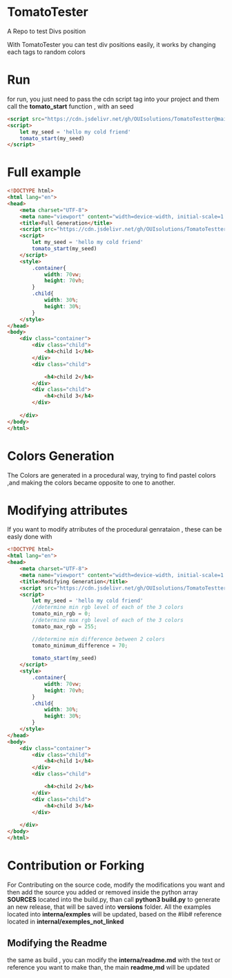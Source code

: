 # TomatoTester
A Repo to test Divs position

With TomatoTester you can test div positions easily,
it works by changing each tags to random colors


# Run 
for run, you just need to pass the cdn script tag into your project 
and them call the **tomato_start** function , with an seed

```html
<script src="https://cdn.jsdelivr.net/gh/OUIsolutions/TomatoTestter@main/versions/TomatoTestter_v0.956.js"></script>
<script>
    let my_seed = 'hello my cold friend'
    tomato_start(my_seed)
</script>
```

# Full example

```html
<!DOCTYPE html>
<html lang="en">
<head>
    <meta charset="UTF-8">
    <meta name="viewport" content="width=device-width, initial-scale=1.0">
    <title>Full Generation</title>
    <script src="https://cdn.jsdelivr.net/gh/OUIsolutions/TomatoTestter@main/versions/TomatoTestter_v0.956.js"></script>
    <script>
        let my_seed = 'hello my cold friend'
        tomato_start(my_seed)
    </script>
    <style>
        .container{
            width: 70vw;
            height: 70vh;
        }
        .child{
            width: 30%;
            height: 30%;
        }
    </style>
</head>
<body>
    <div class="container">
        <div class="child">
            <h4>child 1</h4>
        </div>
        <div class="child">

            <h4>child 2</h4>
        </div>
        <div class="child">
            <h4>child 3</h4>
        </div>
   
    </div>
</body>
</html>
```

# Colors Generation
The Colors are generated in a procedural way, trying to find pastel colors ,and making the 
colors became opposite to one to another.

# Modifying attributes
If you want to modify atrributes of the procedural genrataion , these can be easly done 
with 
```html
<!DOCTYPE html>
<html lang="en">
<head>
    <meta charset="UTF-8">
    <meta name="viewport" content="width=device-width, initial-scale=1.0">
    <title>Modifying Generation</title>
    <script src="https://cdn.jsdelivr.net/gh/OUIsolutions/TomatoTestter@main/versions/TomatoTestter_v0.956.js"></script>
    <script>
        let my_seed = 'hello my cold friend'
        //determine min rgb level of each of the 3 colors
        tomato_min_rgb = 0;
        //determine max rgb level of each of the 3 colors
        tomato_max_rgb = 255;

        //determine min difference between 2 colors
        tomato_minimum_difference = 70;
        
        tomato_start(my_seed)
    </script>
    <style>
        .container{
            width: 70vw;
            height: 70vh;
        }
        .child{
            width: 30%;
            height: 30%;
        }
    </style>
</head>
<body>
    <div class="container">
        <div class="child">
            <h4>child 1</h4>
        </div>
        <div class="child">

            <h4>child 2</h4>
        </div>
        <div class="child">
            <h4>child 3</h4>
        </div>
   
    </div>
</body>
</html>
```

# Contribution or Forking

For Contributing on the source code, modify the modifications you want and then
add the source you added or removed inside the python array **SOURCES** located into 
the build.py, than call **python3 build.py** to generate an  new release, that will be saved 
into **versions** folder.
All the examples located into **interna/exmples** will be updated, based on the #lib# reference
located in **internal/exemples_not_linked** 

## Modifying the Readme 
the same as build , you can modify the **interna/readme.md** with the text or reference you want to make
than, the main **readme,md** will be updated
